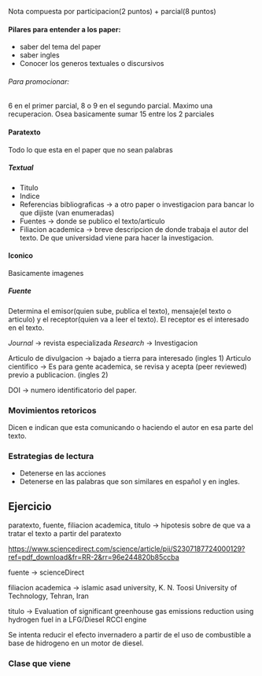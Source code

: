 Nota compuesta por participacion(2 puntos) + parcial(8 puntos)
#### Pilares para entender a los paper:
- saber del tema del paper
- saber ingles
- Conocer los generos textuales o discursivos

###### Para promocionar:
6 en el primer parcial, 8 o 9 en el segundo parcial. Maximo una recuperacion. Osea basicamente sumar 15 entre los 2 parciales

#### Paratexto
Todo lo que esta en el paper que no sean palabras
##### Textual
- Titulo
- Indice
- Referencias bibliograficas -> a otro paper o investigacion para bancar lo que dijiste (van enumeradas)
- Fuentes -> donde se publico el texto/articulo
- Filiacion academica -> breve descripcion de donde trabaja el autor del texto. De que universidad viene para hacer la investigacion.

#### Iconico
Basicamente imagenes
##### Fuente
Determina el emisor(quien sube, publica el texto), mensaje(el texto o articulo) y el receptor(quien va a leer el texto). El receptor es el interesado en el texto.


*Journal* -> revista especializada
*Research* -> Investigacion

Articulo de divulgacion -> bajado a tierra para interesado (ingles 1)
Articulo cientifico -> Es para gente academica, se revisa y acepta (peer reviewed) previo a publicacion. (ingles 2)

DOI -> numero identificatorio del paper. 

### Movimientos retoricos
Dicen e indican que esta comunicando o haciendo el autor en esa parte del texto.

### Estrategias de lectura
- Detenerse en las acciones
- Detenerse en las palabras que son similares en español y en ingles.

## Ejercicio
paratexto, fuente, filiacion academica, titulo -> hipotesis sobre de que va a tratar el texto a partir del paratexto

https://www.sciencedirect.com/science/article/pii/S2307187724000129?ref=pdf_download&fr=RR-2&rr=96e244820b85ccba

fuente -> scienceDirect 

filiacion academica -> islamic asad university,  K. N. Toosi University of Technology, Tehran, Iran

titulo -> Evaluation of significant greenhouse gas emissions reduction using hydrogen fuel in a LFG/Diesel RCCI engine

Se intenta reducir el efecto invernadero a partir de el uso de combustible a base de hidrogeno en un motor de diesel.



### Clase que viene 
